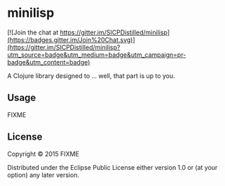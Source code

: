 # minilisp

[![Join the chat at https://gitter.im/SICPDistilled/minilisp](https://badges.gitter.im/Join%20Chat.svg)](https://gitter.im/SICPDistilled/minilisp?utm_source=badge&utm_medium=badge&utm_campaign=pr-badge&utm_content=badge)

A Clojure library designed to ... well, that part is up to you.

## Usage

FIXME

## License

Copyright © 2015 FIXME

Distributed under the Eclipse Public License either version 1.0 or (at
your option) any later version.
